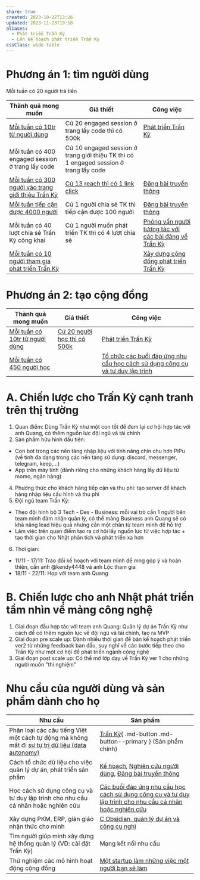 ```yaml
---
share: true
created: 2023-10-22T13:26
updated: 2023-11-23T19:18
aliases:
  - Phát triển Trấn Kỳ
  - Lên kế hoạch phát triển Trấn Kỳ
cssClass: wide-table
---
```


# Phương án 1: tìm người dùng
Mỗi tuần có 20 người trả tiền 

| Thành quả mong muốn                                    | Giả thiết                                                                             | Công việc                                                                                                              |
| ------------------------------------------------------ | ------------------------------------------------------------------------------------- | ---------------------------------------------------------------------------------------------------------------------- |
| [Mỗi tuần có 10tr từ người dùng](../../3%20Th%C3%A0nh%20qu%E1%BA%A3%20mong%20mu%E1%BB%91n/M%E1%BB%97i%20tu%E1%BA%A7n%20c%C3%B3%2010tr%20t%E1%BB%AB%20ng%C6%B0%E1%BB%9Di%20d%C3%B9ng.md)                     | Cứ 20 engaged session ở trang lấy code thì có 500k                                    | [Phát triển Trấn Kỳ](K%E1%BA%BF%20ho%E1%BA%A1ch%20ph%C3%A1t%20tri%E1%BB%83n%20Tr%E1%BA%A5n%20K%E1%BB%B3.md)                                                                    |
| Mỗi tuần có 400 engaged session ở trang lấy code       | Cứ 10 engaged session ở trang giới thiệu TK thì có 1 engaged session ở trang lấy code |                                                                                                                        |
| [Mỗi tuần có 300 người vào trang giới thiệu Trấn Kỳ](../../3%20Th%C3%A0nh%20qu%E1%BA%A3%20mong%20mu%E1%BB%91n/M%E1%BB%97i%20tu%E1%BA%A7n%20c%C3%B3%20300%20ng%C6%B0%E1%BB%9Di%20v%C3%A0o%20trang%20gi%E1%BB%9Bi%20thi%E1%BB%87u%20Tr%E1%BA%A5n%20K%E1%BB%B3.md) | [Cứ 13 reach thì có 1 link click](../../2%20Gi%E1%BA%A3%20thuy%E1%BA%BFt/C%E1%BB%A9%2013%20reach%20th%C3%AC%20c%C3%B3%201%20link%20click.md)                                                   | [Đăng bài truyền thông](../Truy%E1%BB%81n%20th%C3%B4ng/index.md)                                                                                |
| [Mỗi tuần tiếp cận được 4000 người](../../3%20Th%C3%A0nh%20qu%E1%BA%A3%20mong%20mu%E1%BB%91n/M%E1%BB%97i%20tu%E1%BA%A7n%20ti%E1%BA%BFp%20c%E1%BA%ADn%20%C4%91%C6%B0%E1%BB%A3c%204000%20ng%C6%B0%E1%BB%9Di.md)                  | Cứ 1 người chia sẻ TK thì tiếp cận được 100 người                                     | [Đăng bài truyền thông](../Truy%E1%BB%81n%20th%C3%B4ng/index.md)                                                                                |
| Mỗi tuần có 40 lượt chia sẻ Trấn Kỳ công khai          | Cứ 1 người muốn phát triển TK thì có 4 lượt chia sẻ                                   | [Phỏng vấn người tương tác với các bài đăng về Trấn Kỳ](../Nghi%C3%AAn%20c%E1%BB%A9u%20ng%C6%B0%E1%BB%9Di%20d%C3%B9ng/S%E1%BB%B1%20ti%E1%BA%BFp%20nh%E1%BA%ADn%20v%E1%BB%9Bi%20c%C3%A1c%20b%C3%A0i%20vi%E1%BA%BFt/M%E1%BB%A5c%20ti%C3%AAu%20v%C3%A0%20c%C3%A2u%20h%E1%BB%8Fi%20nghi%C3%AAn%20c%E1%BB%A9u%20ng%C6%B0%E1%BB%9Di%20%C4%91%E1%BB%8Dc%20c%C3%A1c%20b%C3%A0i%20v%E1%BB%81%20Tr%E1%BA%A5n%20K%E1%BB%B3.md) |
| [Mỗi tuần có 10 người tham gia phát triển Trấn Kỳ](../../3%20Th%C3%A0nh%20qu%E1%BA%A3%20mong%20mu%E1%BB%91n/M%E1%BB%97i%20tu%E1%BA%A7n%20c%C3%B3%2010%20ng%C6%B0%E1%BB%9Di%20tham%20gia%20ph%C3%A1t%20tri%E1%BB%83n%20Tr%E1%BA%A5n%20K%E1%BB%B3.md)   |                                                                                       | [Xây dựng cộng đồng phát triển Trấn Kỳ](./K%E1%BA%BF%20ho%E1%BA%A1ch%20x%C3%A2y%20d%E1%BB%B1ng%20c%E1%BB%99ng%20%C4%91%E1%BB%93ng%20ph%C3%A1t%20tri%E1%BB%83n%20Tr%E1%BA%A5n%20K%E1%BB%B3.md)                              |

# Phương án 2: tạo cộng đồng
| Thành quả mong muốn                | Giả thiết                       | Công việc                                                                                                                                                                                                                            |
| ---------------------------------- | ------------------------------- | ------------------------------------------------------------------------------------------------------------------------------------------------------------------------------------------------------------------------------------ |
| [Mỗi tuần có 10tr từ người dùng](../../3%20Th%C3%A0nh%20qu%E1%BA%A3%20mong%20mu%E1%BB%91n/M%E1%BB%97i%20tu%E1%BA%A7n%20c%C3%B3%2010tr%20t%E1%BB%AB%20ng%C6%B0%E1%BB%9Di%20d%C3%B9ng.md) | [Cứ 20 người học thì có 500k](../../2%20Gi%E1%BA%A3%20thuy%E1%BA%BFt/C%E1%BB%A9%2020%20ng%C6%B0%E1%BB%9Di%20h%E1%BB%8Dc%20th%C3%AC%20c%C3%B3%20500k.md) | [Phát triển Trấn Kỳ](K%E1%BA%BF%20ho%E1%BA%A1ch%20ph%C3%A1t%20tri%E1%BB%83n%20Tr%E1%BA%A5n%20K%E1%BB%B3.md)                                                                                                                                                                                  |
| [Mỗi tuần có 450 người học](../../../C%C3%A1c%20bu%E1%BB%95i%20%C4%91%C3%A1p%20%E1%BB%A9ng%20nhu%20c%E1%BA%A7u%20h%E1%BB%8Dc%20c%C3%A1ch%20s%E1%BB%AD%20d%E1%BB%A5ng%20c%C3%B4ng%20c%E1%BB%A5%20v%C3%A0%20t%C6%B0%20duy%20l%E1%BA%ADp%20tr%C3%ACnh%20cho%20nhu%20c%E1%BA%A7u%20c%C3%A1%20nh%C3%A2n%20ho%E1%BA%B7c%20nghi%C3%AAn%20c%E1%BB%A9u/3%20Th%C3%A0nh%20qu%E1%BA%A3%20mong%20mu%E1%BB%91n/M%E1%BB%97i%20tu%E1%BA%A7n%20c%C3%B3%20450%20ng%C6%B0%E1%BB%9Di%20h%E1%BB%8Dc.md)      |                                 | [Tổ chức các buổi đáp ứng nhu cầu học cách sử dụng công cụ và tư duy lập trình](../../../C%C3%A1c%20bu%E1%BB%95i%20%C4%91%C3%A1p%20%E1%BB%A9ng%20nhu%20c%E1%BA%A7u%20h%E1%BB%8Dc%20c%C3%A1ch%20s%E1%BB%AD%20d%E1%BB%A5ng%20c%C3%B4ng%20c%E1%BB%A5%20v%C3%A0%20t%C6%B0%20duy%20l%E1%BA%ADp%20tr%C3%ACnh%20cho%20nhu%20c%E1%BA%A7u%20c%C3%A1%20nh%C3%A2n%20ho%E1%BA%B7c%20nghi%C3%AAn%20c%E1%BB%A9u/4%20Th%C3%A0nh%20ph%E1%BA%A9m/K%E1%BA%BF%20ho%E1%BA%A1ch/index.md) |


# A. Chiến lược cho Trấn Kỳ cạnh tranh trên thị trường
1. Quan điểm: Dùng Trấn Kỳ như một con tốt để đem lại cơ hội hợp tác với anh Quang, có thêm nguồn lực đội ngũ và tài chính
3. Sản phẩm hữu hình đầu tiên:
 - Con bot trong các nền tảng nhập liệu với tính năng chỉn chu hơn PiPu (về tính đa dạng trong các nền tảng sử dụng: discord, messenger, telegram, keep,...)
 - App trên máy tính (dành riêng cho những khách hàng lấy dữ liệu từ momo, ngân hàng)
4. Phương thức cho khách hàng tiếp cận và thu phí: tạo server để khách hàng nhập liệu cấu hình và thu phí
5. Đội ngũ team Trấn Kỳ:
 - Theo đội hình bộ 3 Tech - Des - Business: mỗi vai trò cần 1 người bên team mình đảm nhận quản lý, có thể mảng Business anh Quang sẽ có khả năng lead hiệu quả nhưng cần một chân từ team mình để hỗ trợ
 - Làm việc trên quan điểm tạo ra cơ hội lấy nguồn lực từ việc hợp tác + tạo thời gian cho Nhật phân tích và phát triển xa hơn
6. Thời gian:
 - 11/11 - 17/11: Trao đổi kế hoạch với team mình để mng góp ý và hoàn thiện, cần anh @kendy4448 và anh Lộc tham gia
 - 18/11 - 22/11: Họp với team anh Quang
# B. Chiến lược cho anh Nhật phát triển tầm nhìn về mảng công nghệ
1. Giai đoạn đầu hợp tác với team anh Quang: Quản lý dự án Trấn Kỳ như cách để có thêm nguồn lực về đội ngũ và tài chính, tạo ra MVP
2. Giai đoạn pre scale up: Dành nhiều thời gian để bàn kế hoạch phát triển ver2 từ những feedback ban đầu, suy nghĩ về các bước tiếp theo cho Trấn Kỳ như một cơ hội để phát triển ngành công nghệ
3. Giai đoạn post scale up: Có thể mở lớp dạy về Trấn Kỳ ver 1 cho những người muốn "thí nghiệm"

# Nhu cầu của người dùng và sản phẩm dành cho họ
| Nhu cầu                                                                                                                                                                                                    | Sản phẩm                                                                                                                                                                                                                                                                                                                                                                                                                                                                              |
| ---------------------------------------------------------------------------------------------------------------------------------------------------------------------------------------------------------- | ------------------------------------------------------------------------------------------------------------------------------------------------------------------------------------------------------------------------------------------------------------------------------------------------------------------------------------------------------------------------------------------------------------------------------------------------------------------------------------- |
| Phân loại các câu tiếng Việt một cách tự động mà không mất đi [sự tự trị dữ liệu (data autonomy)](../../../../%E2%9A%A1Hi%E1%BB%83u%20bi%E1%BA%BFt%20s%C3%A2u/Qu%E1%BA%A3n%20l%C3%BD%20d%E1%BB%B1%20%C3%A1n,%20ph%C3%A1t%20tri%E1%BB%83n%20s%E1%BA%A3n%20ph%E1%BA%A9m,%20x%C3%A2y%20d%E1%BB%B1ng%20t%E1%BB%95%20ch%E1%BB%A9c/Qu%E1%BA%A3n%20l%C3%BD%20d%E1%BB%AF%20li%E1%BB%87u/H%E1%BB%A3p%20t%C3%A1c%20l%C3%A0m%20vi%E1%BB%87c/Vi%E1%BB%87c%20trung%20t%C3%A2m%20ho%C3%A1%20vi%E1%BB%87c%20l%C6%B0u%20tr%E1%BB%AF%20d%E1%BB%AF%20li%E1%BB%87u%20tr%C3%AAn%20m%C3%A1y%20ch%E1%BB%A7%20s%E1%BA%BD%20l%E1%BA%A5y%20%C4%91i%20autonomy%20v%C3%A0%20agency%20c%E1%BB%A7a%20ng%C6%B0%E1%BB%9Di%20d%C3%B9ng%20cu%E1%BB%91i.md) | [Trấn Kỳ](https://lậptrình.quảcầu.cc/%F0%9F%91%8Ftr%E1%BA%A5n%20k%E1%BB%B3/?utm_source=CW+Obsidian%2C+qu%E1%BA%A3n+l%C3%BD+d%E1%BB%B1+%C3%A1n+v%C3%A0+c%C3%B4ng+c%E1%BB%A5+ngh%C4%A9+%C2%BB+L%E1%BB%9Di+m%E1%BB%9Di+tham+gia+startup+c%E1%BB%A7a+c%E1%BB%99ng+%C4%91%E1%BB%93ng&utm_medium=vault&utm_campaign=Tr%E1%BA%A5n+K%E1%BB%B3&utm_content=ph%E1%BA%A7n+%C4%91%E1%BB%91i+t%C6%B0%E1%BB%A3ng+th%E1%BB%A5+h%C6%B0%E1%BB%9Fng){ .md-button .md-button--primary } (Sản phẩm chính) |
| Cách tổ chức dữ liệu cho việc quản lý dự án, phát triển sản phẩm                                                                                                                                           | [Kế hoạch](./index.md), [Nghiên cứu người dùng](../Nghi%C3%AAn%20c%E1%BB%A9u%20ng%C6%B0%E1%BB%9Di%20d%C3%B9ng/index.md), [Đăng bài truyền thông](../Truy%E1%BB%81n%20th%C3%B4ng/index.md)                                                                                                                                                                                                                                                                                                                                                                            |
| Học cách sử dụng công cụ và tư duy lập trình cho nhu cầu cá nhân hoặc nghiên cứu                                                                                                                           | [Các buổi đáp ứng nhu cầu học cách sử dụng công cụ và tư duy lập trình cho nhu cầu cá nhân hoặc nghiên cứu](../../../C%C3%A1c%20bu%E1%BB%95i%20%C4%91%C3%A1p%20%E1%BB%A9ng%20nhu%20c%E1%BA%A7u%20h%E1%BB%8Dc%20c%C3%A1ch%20s%E1%BB%AD%20d%E1%BB%A5ng%20c%C3%B4ng%20c%E1%BB%A5%20v%C3%A0%20t%C6%B0%20duy%20l%E1%BA%ADp%20tr%C3%ACnh%20cho%20nhu%20c%E1%BA%A7u%20c%C3%A1%20nh%C3%A2n%20ho%E1%BA%B7c%20nghi%C3%AAn%20c%E1%BB%A9u/9%20Blog/C%C3%A1c%20bu%E1%BB%95i%20%C4%91%C3%A1p%20%E1%BB%A9ng%20nhu%20c%E1%BA%A7u%20h%E1%BB%8Dc%20c%C3%A1ch%20s%E1%BB%AD%20d%E1%BB%A5ng%20c%C3%B4ng%20c%E1%BB%A5%20v%C3%A0%20t%C6%B0%20duy%20l%E1%BA%ADp%20tr%C3%ACnh%20cho%20nhu%20c%E1%BA%A7u%20c%C3%A1%20nh%C3%A2n%20ho%E1%BA%B7c%20nghi%C3%AAn%20c%E1%BB%A9u.md)                                                                                                                                                                                                                                                                                                                                                                         |
| Xây dựng PKM, ERP, giàn giáo nhận thức cho mình                                                                                                                                                            | [C Obsidian, quản lý dự án và công cụ nghĩ](../../../../index.md)                                                                                                                                                                                                                                                                                                                                                                                                                              |
| Tìm người giúp mình xây dựng hệ thống quản lý (VD: cài đặt Trấn Kỳ)                                                                                                                                        | Mạng kết nối nhu cầu                                                                                                                                                                                                                                                                                                                                                                                                                                                                  |
| Thử nghiệm các mô hình hoạt động cộng đồng                                                                                                                                                                 | [Một startup làm những việc một người bạn sẽ làm](../../9%20Blog/L%E1%BB%9Di%20m%E1%BB%9Di%20x%C3%A2y%20d%E1%BB%B1ng%20m%E1%BB%99t%20startup%20%C4%91%E1%BB%83%20l%C3%A0m%20nh%E1%BB%AFng%20vi%E1%BB%87c%20m%E1%BB%99t%20ng%C6%B0%E1%BB%9Di%20b%E1%BA%A1n%20s%E1%BA%BD%20l%C3%A0m.md)                                                                                                                                                                                                                                                                                                                                                              |

